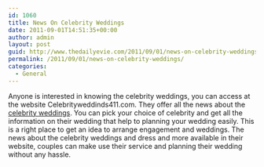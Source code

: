```yaml
---
id: 1060
title: News On Celebrity Weddings
date: 2011-09-01T14:51:35+00:00
author: admin
layout: post
guid: http://www.thedailyevie.com/2011/09/01/news-on-celebrity-weddings/
permalink: /2011/09/01/news-on-celebrity-weddings/
categories:
  - General
---
```

Anyone is interested in knowing the celebrity weddings, you can access at the website Celebrityweddinds411.com. They offer all the news about the [celebrity weddings](http://www.celebrityweddings411.com/). You can pick your choice of celebrity and get all the information on their wedding that help to planning your wedding easily. This is a right place to get an idea to arrange engagement and weddings. The news about the celebrity weddings and dress and more available in their website, couples can make use their service and planning their wedding without any hassle.